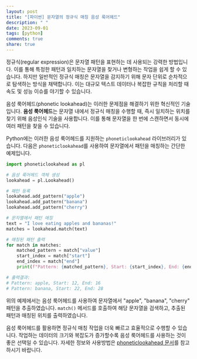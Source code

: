 ```yaml
---
layout: post
title: "[파이썬] 문자열의 정규식 매칭 음성 룩어헤드"
description: " "
date: 2023-09-01
tags: [python]
comments: true
share: true
---
```


정규식(regular expression)은 문자열 패턴을 표현하는 데 사용되는 강력한 방법입니다. 이를 통해 특정한 패턴과 일치하는 문자열을 찾거나 변형하는 작업을 쉽게 할 수 있습니다. 하지만 일반적인 정규식 매칭은 문자열을 감지하기 위해 문자 단위로 순차적으로 탐색하는 방식을 채택합니다. 이는 대규모 텍스트 데이터나 복잡한 규칙을 처리할 때 속도 및 성능 이슈를 야기할 수 있습니다.

음성 룩어헤드(phonetic lookahead)는 이러한 문제점을 해결하기 위한 혁신적인 기술입니다. **음성 룩어헤드**는 문자열 내에서 정규식 매칭을 수행할 때, 즉시 일치하는 위치를 찾기 위해 음성인식 기술을 사용합니다. 이를 통해 문자열을 한 번에 스캔하면서 동시에 여러 패턴을 찾을 수 있습니다.

Python에는 이러한 음성 룩어헤드를 지원하는 `phoneticlookahead` 라이브러리가 있습니다. 다음은 `phoneticlookahead`를 사용하여 문자열에서 패턴을 매칭하는 간단한 예제입니다.

```python
import phoneticlookahead as pl

# 음성 룩어헤드 객체 생성
lookahead = pl.Lookahead()

# 패턴 등록
lookahead.add_pattern("apple")
lookahead.add_pattern("banana")
lookahead.add_pattern("cherry")

# 문자열에서 패턴 매칭
text = "I love eating apples and bananas!"
matches = lookahead.match(text)

# 매칭된 패턴 출력
for match in matches:
    matched_pattern = match["value"]
    start_index = match["start"]
    end_index = match["end"]
    print(f"Pattern: {matched_pattern}, Start: {start_index}, End: {end_index}")

# 출력결과:
# Pattern: apple, Start: 12, End: 16
# Pattern: banana, Start: 22, End: 28
```

위의 예제에서는 음성 룩어헤드를 사용하여 문자열에서 "apple", "banana", "cherry" 패턴을 추출하였습니다. `match()` 메서드를 호출하여 해당 문자열을 검색하고, 추출된 패턴과 매칭된 위치를 출력하였습니다.

음성 룩어헤드를 활용하면 정규식 매칭 작업을 더욱 빠르고 효율적으로 수행할 수 있습니다. 작업하는 데이터의 크기와 복잡도가 증가할수록 음성 룩어헤드를 사용하는 것이 좋은 선택일 수 있습니다. 자세한 정보와 사용방법은 [phoneticlookahead 문서](https://github.com/phoneticlookahead/phoneticlookahead)를 참고하시기 바랍니다.
